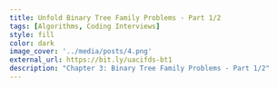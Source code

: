 ```yaml
---
title: Unfold Binary Tree Family Problems - Part 1/2
tags: [Algorithms, Coding Interviews]
style: fill
color: dark
image_cover: '../media/posts/4.png'
external_url: https://bit.ly/uacifds-bt1
description: "Chapter 3: Binary Tree Family Problems - Part 1/2"
---
```


